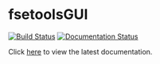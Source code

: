 # fsetoolsGUI

[![Build Status](https://travis-ci.com/fsepy/fsetools.svg?branch=master)](https://travis-ci.com/fsepy/fsetools)
[![Documentation Status](https://readthedocs.org/projects/fsetoolsgui/badge/?version=latest)](https://fsetoolsgui.readthedocs.io/en/latest/?badge=latest)

Click [here](https://fsetoolsgui.readthedocs.io/) to view the latest documentation.
